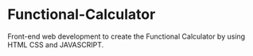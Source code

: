 # Functional-Calculator
Front-end web development to create the Functional Calculator by using HTML CSS and JAVASCRIPT.
